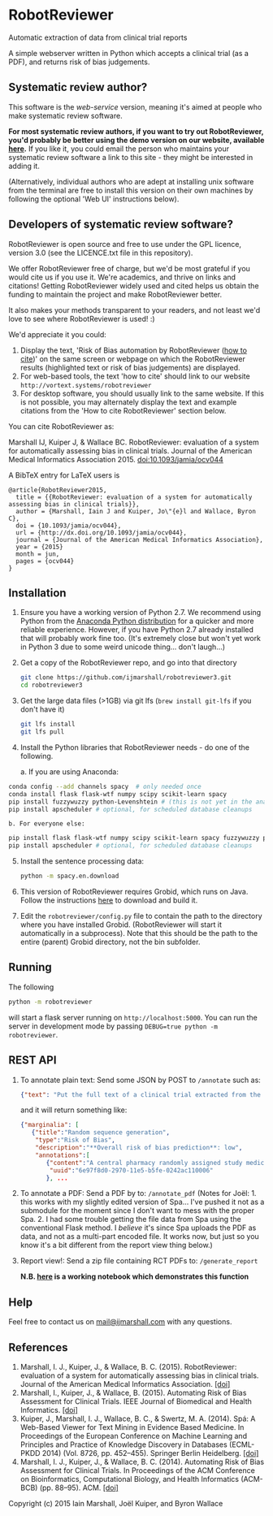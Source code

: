 # RobotReviewer
Automatic extraction of data from clinical trial reports

A simple webserver written in Python which accepts a clinical trial (as a PDF), and returns risk of bias judgements.

## Systematic review author?

This software is the *web-service* version, meaning it's aimed at people who make systematic review software.

**For most systematic review authors, if you want to try out RobotReviewer, you'd probably be better using the demo version on our website, available [here](https://robot-reviewer.vortext.systems).** If you like it, you could email the person who maintains your systematic review software a link to this site - they might be interested in adding it.

(Alternatively, individual authors who are adept at installing unix software from the terminal are free to install this version on their own machines by following the optional 'Web UI' instructions below).

## Developers of systematic review software?

RobotReviewer is open source and free to use under the GPL licence, version 3.0 (see the LICENCE.txt file in this repository).

We offer RobotReviewer free of charge, but we'd be most grateful if you would cite us if you use it. We're academics, and thrive on links and citations! Getting RobotReviewer widely used and cited helps us obtain the funding to maintain the project and make RobotReviewer better.

It also makes your methods transparent to your readers, and not least we'd love to see where RobotReviewer is used! :)

We'd appreciate it you could:

1. Display the text, 'Risk of Bias automation by RobotReviewer ([how to cite](http://vortext.systems/robotreviewer))' on the same screen or webpage on which the RobotReviewer results (highlighted text or risk of bias judgements) are displayed.
2. For web-based tools, the text 'how to cite' should link to our website `http://vortext.systems/robotreviewer`
3. For desktop software, you should usually link to the same website. If this is not possible, you may alternately display the text and example citations from the 'How to cite RobotReviewer' section below.

You can cite RobotReviewer as:

Marshall IJ, Kuiper J, & Wallace BC. RobotReviewer: evaluation of a system for automatically assessing bias in clinical trials. Journal of the American Medical Informatics Association 2015. [doi:10.1093/jamia/ocv044](http://dx.doi.org/10.1093/jamia/ocv044)

A BibTeX entry for LaTeX users is

    @article{RobotReviewer2015,
      title = {{RobotReviewer: evaluation of a system for automatically assessing bias in clinical trials}},
      author = {Marshall, Iain J and Kuiper, Jo\"{e}l and Wallace, Byron C},
      doi = {10.1093/jamia/ocv044},
      url = {http://dx.doi.org/10.1093/jamia/ocv044},
      journal = {Journal of the American Medical Informatics Association},
      year = {2015}
      month = jun,
      pages = {ocv044}
    }


## Installation

1. Ensure you have a working version of Python 2.7. We recommend using Python from the [Anaconda Python distribution](https://www.continuum.io/downloads) for a quicker and more reliable experience. However, if you have Python 2.7 already installed that will probably work fine too. (It's extremely close but won't yet work in Python 3 due to some weird unicode thing... don't laugh...)

2. Get a copy of the RobotReviewer repo, and go into that directory
    ```bash
    git clone https://github.com/ijmarshall/robotreviewer3.git
    cd robotreviewer3
    ```

3. Get the large data files (>1GB) via git lfs (`brew install git-lfs` if you don't have it)
    ```bash
    git lfs install
    git lfs pull
    ```
<!-- 3. ignore point 3 for now...  -->
<!-- 3. Install the PDF web viewer (optional --- this is not needed if you want to just use the REST API)
    ```bash
    git submodule update --init --recursive
    ```
 -->
4. Install the Python libraries that RobotReviewer needs - do one of the following.

    a. If you are using Anaconda:

```bash
conda config --add channels spacy  # only needed once
conda install flask flask-wtf numpy scipy scikit-learn spacy
pip install fuzzywuzzy python-Levenshtein # (this is not yet in the anaconda repo)
pip install apscheduler # optional, for scheduled database cleanups
```

    b. For everyone else:

```bash
pip install flask flask-wtf numpy scipy scikit-learn spacy fuzzywuzzy python-Levenshtein
pip install apscheduler # optional, for scheduled database cleanups
```

5. Install the sentence processing data:
    ```bash
    python -m spacy.en.download
    ```
      
6. This version of RobotReviewer requires Grobid, which runs on Java. Follow the instructions [here](https://grobid.readthedocs.io/en/latest/Install-Grobid/) to download and build it.

7. Edit the `robotreviewer/config.py` file to contain the path to the directory where you have installed Grobid. (RobotReviewer will start it automatically in a subprocess). Note that this should be the path to the entire (parent) Grobid directory, not the bin subfolder. 

## Running

The following

```bash
python -m robotreviewer
```

will start a flask server running on `http://localhost:5000`. You can run the server in development mode by passing `DEBUG=true python -m robotreviewer`.

## REST API

1. To annotate plain text:
    Send some JSON by POST to `/annotate` such as:
    ```json
    {"text": "Put the full text of a clinical trial extracted from the PDF in here"}
    ```

    and it will return something like:

    ```json
    {"marginalia": [
       {"title":"Random sequence generation",
        "type":"Risk of Bias",
        "description":"**Overall risk of bias prediction**: low",
        "annotations":[
           {"content":"A central pharmacy randomly assigned study medication in a 1:1 ratio using a computer-generated randomization sequence with variable-sized blocks ranging from 2 to 8 stratified by study site.",
            "uuid":"6e97f8d0-2970-11e5-b5fe-0242ac110006"
           }, ...
    ```

2. To annotate a PDF:
    Send a PDF by to: `/annotate_pdf`
    (Notes for Joël: 1. this works with my slightly edited version of Spa... I've pushed it not as a submodule for the moment since I don't want to mess with the proper Spa. 2. I had some trouble getting the file data from Spa using the conventional Flask method. I *believe* it's since Spa uploads the PDF as data, and not as a multi-part encoded file. It works now, but just so you know it's a bit different from the report view thing below.)

3. Report view!:
    Send a zip file containing RCT PDFs to: `/generate_report`

    **N.B. [here](https://gist.github.com/ijmarshall/2298e68f780e7287a14fb97f97f62085#file-report_view_demo-ipynb) is a working notebook which demonstrates this function**


## Help

Feel free to contact us on [mail@ijmarshall.com](mailto:mail@ijmarshall) with any questions.

## References

1. Marshall, I. J., Kuiper, J., & Wallace, B. C. (2015). RobotReviewer: evaluation of a system for automatically assessing bias in clinical trials. Journal of the American Medical Informatics Association. [[doi]](http://dx.doi.org/10.1093/jamia/ocv044)
2. Marshall, I., Kuiper, J., & Wallace, B. (2015). Automating Risk of Bias Assessment for Clinical Trials. IEEE Journal of Biomedical and Health Informatics. [[doi]](http://dx.doi.org/10.1109/JBHI.2015.2431314)
3. Kuiper, J., Marshall, I. J., Wallace, B. C., & Swertz, M. A. (2014). Spá: A Web-Based Viewer for Text Mining in Evidence Based Medicine. In Proceedings of the European Conference on Machine Learning and Principles and Practice of Knowledge Discovery in Databases (ECML-PKDD 2014) (Vol. 8726, pp. 452–455). Springer Berlin Heidelberg. [[doi]](http://dx.doi.org/10.1007/978-3-662-44845-8_33)
4. Marshall, I. J., Kuiper, J., & Wallace, B. C. (2014). Automating Risk of Bias Assessment for Clinical Trials. In Proceedings of the ACM Conference on Bioinformatics, Computational Biology, and Health Informatics (ACM-BCB) (pp. 88–95). ACM. [[doi]](http://dx.doi.org/10.1145/2649387.2649406)

Copyright (c) 2015 Iain Marshall, Joël Kuiper, and Byron Wallace
